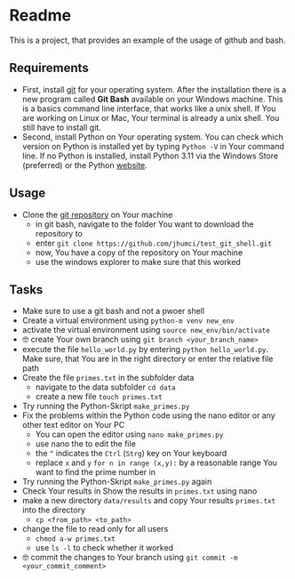 # Readme

This is a project, that provides an example of the usage of github and bash.

## Requirements

- First, install  [git](https://git-scm.com/downloads) for your operating system. After the installation there is a new program called **Git Bash** available on your Windows machine. This is a basics command line interface, that works like a unix shell. If You are working on Linux or Mac, Your terminal is already a unix shell. You still have to install git.
- Second, install Python on Your operating system. You can check which version on Python is installed yet by typing  ```Python -V``` in Your command line. If no Python is installed, install Python 3.11 via the Windows Store (preferred) or the Python [website](https://www.python.org/).

## Usage

- Clone the [git repository](https://github.com/jhumci/test_git_shell) on Your machine
    - in git bash, navigate to the folder You want to download the repository to
    - enter ```git clone https://github.com/jhumci/test_git_shell.git```
    - now, You have a copy of the repository on Your machine
    - use the windows explorer to make sure that this worked

## Tasks

- Make sure to use a git bash and not a pwoer shell
- Create a virtual environment using `python-m venv new_env`
- activate the virtual environment using `source new_env/bin/activate` 
- 🤓 create Your own branch using ```git branch <your_branch_name>```
- execute the file ```hello_world.py``` by entering ```python hello_world.py```. Make sure, that You are in the right directory or enter the relative file path 
- Create the file ```primes.txt``` in the subfolder data
    - navigate to the data subfolder ```cd data```
    - create a new file ```touch primes.txt```
- Try running the Python-Skript ```make_primes.py```
- Fix the problems within the Python code using the nano editor or any other text editor on Your PC
    - You can open the editor using ```nano make_primes.py```
    - use nano the to edit the file
    - the `^` indicates the `Ctrl` (`Strg`) key on Your keyboard 
    - replace `x` and `y` ```for n in range (x,y):``` by a reasonable range You want to find the prime number in
- Try running the Python-Skript ```make_primes.py``` again
- Check Your results in 
Show the results in ```primes.txt``` using nano
- make a new directory `data/results` and copy Your results ```primes.txt``` into the directory
    - `cp <from_path> <to_path>`
- change the file to read only for all users
    - `chmod a-w primes.txt`
    - use `ls -l` to check whether it worked
- 🤓 commit the changes to Your branch using ```git commit -m <your_commit_comment>```
